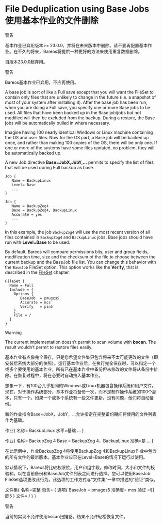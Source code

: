 # File Deduplication using Base Jobs 使用基本作业的文件删除

警告

基本作业已弃用版本>= 23.0.0，并将在未来版本中删除。请不要再配置基本作业。在不久的将来，Bareos将提供一种更好的方法来使用重复数据删除。

自版本23.0.0起弃用。

警告

Bareos基本作业已弃用，不应再使用。

A base job is sort of like a Full save except that you will want the  FileSet to contain only files that are unlikely to change in the future  (i.e. a snapshot of most of your system after installing it). After the  base job has been run, when you are doing a Full save, you specify one  or more Base jobs to be used. All files that have been backed up in the  Base job/jobs but not modified will then be excluded from the backup.  During a restore, the Base jobs will be automatically pulled in where necessary.

Imagine having 100 nearly identical Windows or Linux machine  containing the OS and user files. Now for the OS part, a Base job will  be backed up once, and rather than making 100 copies of the OS, there  will be only one. If one or more of the systems have some files updated, no problem, they will be automatically backed up.

A new Job directive **Base=JobX,JobY,…** permits to specify the list of files that will be used during Full backup as base.

```
Job {
   Name = BackupLinux
   Level= Base
   ...
}

Job {
   Name = BackupZog4
   Base = BackupZog4, BackupLinux
   Accurate = yes
   ...
}
```

In this example, the job `BackupZog4` will use the most recent version of all files contained in `BackupZog4` and `BackupLinux` jobs. Base jobs should have run with **Level=Base** to be used.

By default, Bareos will compare permissions bits, user and group  fields, modification time, size and the checksum of the file to choose  between the current backup and the BaseJob file list. You can change  this behavior with the `BaseJob` FileSet option. This option works like the **Verify**, that is described in the [FileSet](https://docs.bareos.org/Configuration/Director.html#directorresourcefileset) chapter.

```
FileSet {
  Name = Full
  Include = {
    Options {
       BaseJob  = pmugcs5
       Accurate = mcs
       Verify   = pin5
    }
    File = /
  }
}
```

Warning

The current implementation doesn’t permit to scan volume with **bscan**. The result wouldn’t permit to restore files easily.              







基本作业有点像完全保存，只是您希望文件集只包含将来不太可能更改的文件（即安装后系统大部分的快照）。运行基本作业后，在执行完全保存时，可以指定一个或多个要使用的基本作业。所有已在基本作业中备份但未修改的文件将从备份中排除。在恢复过程中，将在必要时自动拉入基本作业。

想象一下，有100台几乎相同的Windows或Linux机器包含操作系统和用户文件。现在，对于操作系统部分，基本作业将备份一次，而不是制作操作系统的100个副本，只有一个。如果一个或多个系统有一些文件更新，没有问题，他们将自动备份。

新的作业指令Base=JobX，JobY，...允许指定在完整备份期间将使用的文件列表作为基础。

作业{
   名称= BackupLinux
   水平=基础
   ...
}

作业{
   名称= BackupZog 4
   Base = BackupZog 4、BackupLinux
   准确=是
   ...
}

在此示例中，作业BackupZog 4将使用BackupZog 4和BackupLinux作业中包含的所有文件的最新版本。基本作业应已在Level=Base的情况下运行以使用。

默认情况下，Bareos将比较权限位，用户和组字段，修改时间，大小和文件的校验和，以在当前备份和BaseJob文件列表之间进行选择。您可以使用BaseJob FileSet选项更改此行为。此选项的工作方式与“文件集”一章中描述的“验证”类似。

文件集{
  名称=完整
  包含= {
    选项{
       BaseJob = pmugcs5
       准确度= mcs
       验证   =引脚5
    }
    文件= /
  }
}

警告

当前的实现不允许使用bscan扫描卷。结果不允许轻松恢复文件。